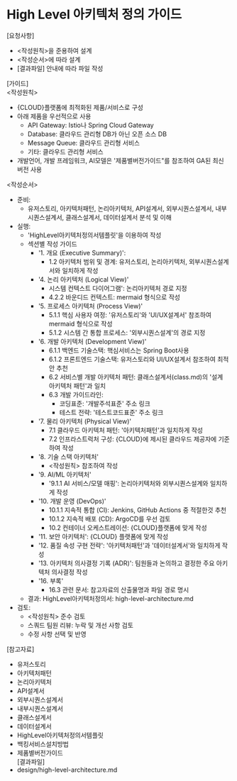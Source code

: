 # High Level 아키텍처 정의 가이드

[요청사항]  
- <작성원칙>을 준용하여 설계
- <작성순서>에 따라 설계
- [결과파일] 안내에 따라 파일 작성   

[가이드]  
<작성원칙>
- {CLOUD}플랫폼에 최적화된 제품/서비스로 구성 
- 아래 제품을 우선적으로 사용
  - API Gateway: Istio나 Spring Cloud Gateway
  - Database: 클라우드 관리형 DB가 아닌 오픈 소스 DB 
  - Message Queue: 클라우드 관리형 서비스 
  - 기타: 클라우드 관리형 서비스 
- 개발언어, 개발 프레임워크, AI모델은 '제품별버전가이드"를 참조하여 GA된 최신 버전 사용
 
<작성순서>
- 준비:
  - 유저스토리, 아키텍처패턴, 논리아키텍처, API설계서, 외부시퀀스설계서, 내부시퀀스설계서, 클래스설계서, 데이터설계서 분석 및 이해
- 실행: 
  - 'HighLevel아키텍처정의서템플릿'을 이용하여 작성 
  - 섹션별 작성 가이드 
    - '1. 개요 (Executive Summary)':
      -  1.2 아키텍처 범위 및 경계: 유저스토리, 논리아키텍처, 외부시퀀스설계서와 일치하게 작성
    - '4. 논리 아키텍처 (Logical View)'
      - 시스템 컨텍스트 다이어그램': 논리아키텍처 경로 지정
      - 4.2.2 바운디드 컨텍스트: mermaid 형식으로 작성 
    - '5. 프로세스 아키텍처 (Process View)' 
      - 5.1.1 핵심 사용자 여정: '유저스토리'와 'UI/UX설계서' 참조하여 mermaid 형식으로 작성 
      - 5.1.2 시스템 간 통합 프로세스: '외부시퀀스설계'의 경로 지정 
    - '6. 개발 아키텍처 (Development View)'
      - 6.1.1 백엔드 기술스택: 핵심서비스는 Spring Boot사용
      - 6.1.2 프론트엔드 기술스택: 유저스토리와 UI/UX설계서 참조하여 최적안 추천
      - 6.2 서비스별 개발 아키텍처 패턴: 클래스설계서(class.md)의 '설계 아키텍처 패턴'과 일치 
      - 6.3 개발 가이드라인: 
        - 코딩표준: '개발주석표준' 주소 링크 
        - 테스트 전략: '테스트코드표준' 주소 링크 
    - '7. 물리 아키텍처 (Physical View)'
      - 7.1 클라우드 아키텍처 패턴: '아키텍처패턴'과 일치하게 작성 
      - 7.2 인프라스트럭처 구성: {CLOUD}에 제시된 클라우드 제공자에 기준하여 작성 
    - '8. 기술 스택 아키텍처'
      - <작성원칙> 참조하여 작성 
    - '9. AI/ML 아키텍처'
      - '9.1.1 AI 서비스/모델 매핑': 논리아키텍처와 외부시퀀스설계와 일치하게 작성 
    - '10. 개발 운영 (DevOps)'
      - 10.1.1 지속적 통합 (CI): Jenkins, GitHub Actions 중 적절한것 추천 
      - 10.1.2 지속적 배포 (CD): ArgoCD를 우선 검토 
      - 10.2 컨테이너 오케스트레이션: {CLOUD}플랫폼에 맞게 작성 
    - '11. 보안 아키텍처': {CLOUD} 플랫폼에 맞게 작성 
    - '12. 품질 속성 구현 전략': '아키텍처패턴'과 '데이터설계서'와 일치하게 작성
    - '13. 아키텍처 의사결정 기록 (ADR)': 팀원들과 논의하고 결정한 주요 아키텍처 의사결정 작성 
    - '16. 부록'
      - 16.3 관련 문서: 참고자료의 산출물명과 파일 경로 명시 
  - 결과: HighLevel아키텍처정의서: high-level-architecture.md
- 검토: 
  - <작성원칙> 준수 검토
  - 스쿼드 팀원 리뷰: 누락 및 개선 사항 검토
  - 수정 사항 선택 및 반영  

[참고자료]
- 유저스토리
- 아키텍처패턴
- 논리아키텍처
- API설계서
- 외부시퀀스설계서
- 내부시퀀스설계서
- 클래스설계서
- 데이터설계서
- HighLevel아키텍처정의서템플릿
- 백킹서비스설치방법
- 제품별버전가이드  
[결과파일]
- design/high-level-architecture.md
